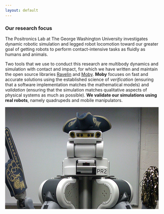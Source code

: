 ```yaml
---
layout: default
---
```

### Our research focus 

The Positronics Lab at The George Washington University investigates dynamic robotic simulation and legged robot locomotion toward our greater goal of getting robots to perform contact-intensive tasks as fluidly as humans and animals.

Two tools that we use to conduct this research are multibody dynamics and simulation with contact and impact, for which we have written and maintain the open source libraries [Ravelin] and [Moby]. **Moby** focuses on fast and accurate 
solutions
using the established science of _verification_ (ensuring that a software
implementation matches the mathematical models) and _validation_ (ensuring
that the simulation matches qualitative aspects of physical systems as much
as possible). **We validate our simulations using real robots**, namely
quadrupeds and mobile manipulators.  

[Ravelin]: /Ravelin
[Moby]: /Moby
[Pacer]: https://github.com/PositronicsLab/Pacer

![PR2](assets/img/PR2.jpg)
